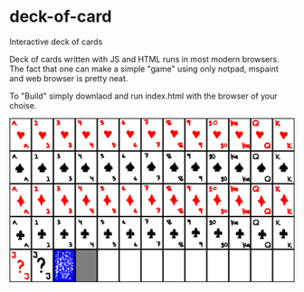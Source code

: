# deck-of-card
Interactive deck of cards 

Deck of cards written with JS and HTML runs in most modern browsers. The fact that one can make a simple "game" using only notpad, mspaint and web browser is pretty neat.

To "Build" simply downlaod and run index.html with the browser of your choise.   

![Alt text](img/deck.png?raw=true "Title")
